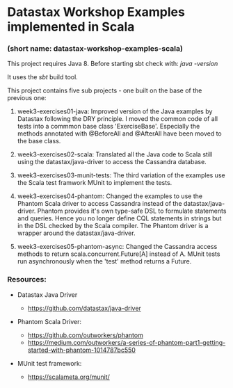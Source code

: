# Datastax Workshop Examples implemented in Scala
### (short name: datastax-workshop-examples-scala)

This project requires Java 8.
Before starting sbt check with: *java -version*

It uses the *sbt* build tool.

This project contains five sub projects - one built on the base of the previous one:

1. week3-exercises01-java:
   Improved version of the Java examples by Datastax following the DRY principle.
   I moved the common code of all tests into a commmon base class 'ExerciseBase'.
   Especially the methods annotated with @BeforeAll and @AfterAll have been moved to the base class.

2. week3-exercises02-scala:
   Translated all the Java code to Scala still using the datastax/java-driver
   to access the Cassandra database.

3. week3-exercises03-munit-tests:
   The third variation of the examples use the Scala test framwork MUnit to implement the tests.

4. week3-exercises04-phantom:
   Changed the examples to use the Phantom Scala driver to access Cassandra instead of the datastax/java-driver.
   Phantom provides it's own type-safe DSL to formulate statements and queries.
   Hence you no longer define CQL statements in strings but in the DSL checked by the Scala compiler.
   The Phantom driver is a wrapper around the datastax/java-driver.

5. week3-exercises05-phantom-async:
   Changed the Cassandra access methods to return scala.concurrent.Future[A] instead of A.
   MUnit tests run asynchronously when the 'test' method returns a Future.

### Resources:

- Datastax Java Driver
  - https://github.com/datastax/java-driver

- Phantom Scala Driver:
  - https://github.com/outworkers/phantom
  - https://medium.com/outworkers/a-series-of-phantom-part1-getting-started-with-phantom-1014787bc550

- MUnit test framework:
  - https://scalameta.org/munit/
